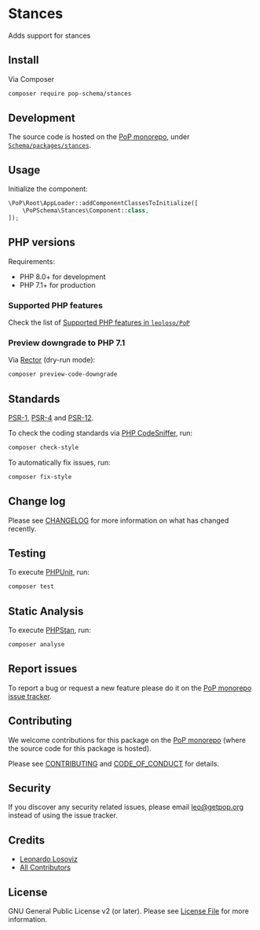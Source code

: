 # Stances

<!--
[![Build Status][ico-travis]][link-travis]
[![Quality Score][ico-code-quality]][link-code-quality]
[![Software License][ico-license]](LICENSE.md)
[![Latest Version on Packagist][ico-version]][link-packagist]
[![Coverage Status][ico-scrutinizer]][link-scrutinizer]
[![Total Downloads][ico-downloads]][link-downloads]
-->

Adds support for stances

## Install

Via Composer

``` bash
composer require pop-schema/stances
```

## Development

The source code is hosted on the [PoP monorepo](https://github.com/leoloso/PoP), under [`Schema/packages/stances`](https://github.com/leoloso/PoP/tree/master/layers/Schema/packages/stances).

## Usage

Initialize the component:

``` php
\PoP\Root\AppLoader::addComponentClassesToInitialize([
    \PoPSchema\Stances\Component::class,
]);
```

## PHP versions

Requirements:

- PHP 8.0+ for development
- PHP 7.1+ for production

### Supported PHP features

Check the list of [Supported PHP features in `leoloso/PoP`](https://github.com/leoloso/PoP/#supported-php-features)

### Preview downgrade to PHP 7.1

Via [Rector](https://github.com/rectorphp/rector) (dry-run mode):

```bash
composer preview-code-downgrade
```

## Standards

[PSR-1](https://www.php-fig.org/psr/psr-1), [PSR-4](https://www.php-fig.org/psr/psr-4) and [PSR-12](https://www.php-fig.org/psr/psr-12).

To check the coding standards via [PHP CodeSniffer](https://github.com/squizlabs/PHP_CodeSniffer), run:

``` bash
composer check-style
```

To automatically fix issues, run:

``` bash
composer fix-style
```

## Change log

Please see [CHANGELOG](CHANGELOG.md) for more information on what has changed recently.

## Testing

To execute [PHPUnit](https://phpunit.de/), run:

``` bash
composer test
```

## Static Analysis

To execute [PHPStan](https://github.com/phpstan/phpstan), run:

``` bash
composer analyse
```

## Report issues

To report a bug or request a new feature please do it on the [PoP monorepo issue tracker](https://github.com/leoloso/PoP/issues).

## Contributing

We welcome contributions for this package on the [PoP monorepo](https://github.com/leoloso/PoP) (where the source code for this package is hosted).

Please see [CONTRIBUTING](CONTRIBUTING.md) and [CODE_OF_CONDUCT](CODE_OF_CONDUCT.md) for details.

## Security

If you discover any security related issues, please email leo@getpop.org instead of using the issue tracker.

## Credits

- [Leonardo Losoviz][link-author]
- [All Contributors][link-contributors]

## License

GNU General Public License v2 (or later). Please see [License File](LICENSE.md) for more information.

[ico-version]: https://img.shields.io/packagist/v/pop-schema/stances.svg?style=flat-square
[ico-license]: https://img.shields.io/badge/license-GPLv2-brightgreen.svg?style=flat-square
[ico-travis]: https://img.shields.io/travis/pop-schema/stances/master.svg?style=flat-square
[ico-scrutinizer]: https://img.shields.io/scrutinizer/coverage/g/pop-schema/stances.svg?style=flat-square
[ico-code-quality]: https://img.shields.io/scrutinizer/g/pop-schema/stances.svg?style=flat-square
[ico-downloads]: https://img.shields.io/packagist/dt/pop-schema/stances.svg?style=flat-square

[link-packagist]: https://packagist.org/packages/pop-schema/stances
[link-travis]: https://travis-ci.org/pop-schema/stances
[link-scrutinizer]: https://scrutinizer-ci.com/g/pop-schema/stances/code-structure
[link-code-quality]: https://scrutinizer-ci.com/g/pop-schema/stances
[link-downloads]: https://packagist.org/packages/pop-schema/stances
[link-author]: https://github.com/leoloso
[link-contributors]: ../../../../../../contributors
